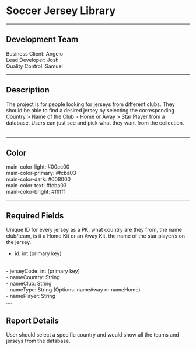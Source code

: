 # Soccer Jersey Library #

---
## Development Team

Business Client: Angelo<br/>
Lead Developer: Josh<br/>
Quality Control: Samuel<br/>

---
## Description
The project is for people looking for jerseys from different clubs. They should be able to find a desired jersey by selecting the corresponding Country > Name of the Club > Home or Away > Star Player from a database. Users can just see and pick what they want from the collection.  <br/><br/>

---
## Color
 main-color-light: #00cc00<br/>
 main-color-primary: #fcba03<br/>
 main-color-dark: #008000<br/>
 main-color-text: #fcba03<br/>
 main-color-bright: #ffffff<br/>

---
## Required Fields
Unique ID for every jersey as a PK, what country are they from, the name club/team, is it a Home Kit or an Away Kit, the name of the star player/s on the jersey.
<br/>
- id: int (primary key)
<br/>
- jerseyCode: int (primary key)
<br/>
- nameCountry: String
<br/>
- nameClub: String
<br/>
- nameType: String (Options: nameAway or nameHome)
<br/>
- namePlayer: String
<br/>
....

## Report Details
User should select a specific country and would show all the teams and jerseys from the database.